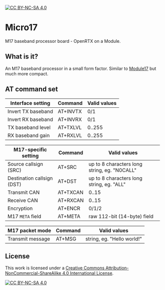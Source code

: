 [![CC BY-NC-SA 4.0][cc-by-nc-sa-shield]][cc-by-nc-sa]

# Micro17
M17 baseband processor board - OpenRTX on a Module.

## What is it?
An M17 baseband processor in a small form factor. Similar to
[Module17](https://github.com/M17-Project/Module_17) but much more compact.

## AT command set
|Interface setting|Command|Valid values|
|-----------------|-------|------------|
|Invert TX baseband|AT+INVTX|0/1|
|Invert RX baseband|AT+INVRX|0/1|
|TX baseband level|AT+TXLVL|0..255|
|RX baseband gain|AT+RXLVL|0..255|

|M17-specific setting|Command|Valid values|
|--------------------|-------|------------|
|Source callsign (SRC)|AT+SRC|up to 8 characters long string, eg. "N0CALL"|
|Destination callsign (DST)|AT+DST|up to 8 characters long string, eg. "ALL"|
|Transmit CAN|AT+TXCAN|0..15|
|Receive CAN|AT+RXCAN|0..15|
|Encryption|AT+ENCR|0/1/2|
|M17 `META` field|AT+META|raw 112-bit (14-byte) field|

|M17 packet mode|Command|Valid values|
|---------------|-------|------------|
|Transmit message|AT+MSG| string, eg. "Hello world!"|

## License
This work is licensed under a
[Creative Commons Attribution-NonCommercial-ShareAlike 4.0 International License][cc-by-nc-sa].

[![CC BY-NC-SA 4.0][cc-by-nc-sa-image]][cc-by-nc-sa]

[cc-by-nc-sa]: http://creativecommons.org/licenses/by-nc-sa/4.0/
[cc-by-nc-sa-image]: https://licensebuttons.net/l/by-nc-sa/4.0/88x31.png
[cc-by-nc-sa-shield]: https://img.shields.io/badge/License-CC%20BY--NC--SA%204.0-lightgrey.svg
